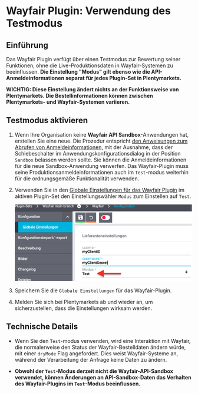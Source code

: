 # Wayfair Plugin: Verwendung des Testmodus

## Einführung
Das Wayfair Plugin verfügt über einen Testmodus zur Bewertung seiner Funktionen, ohne die Live-Produktionsdaten in Wayfair-Systemen zu beeinflussen. **Die Einstellung "Modus" gilt ebenso wie die API-Anmeldeinformationen separat für jedes Plugin-Set in Plentymarkets.**

**WICHTIG: Diese Einstellung ändert nichts an der Funktionsweise von Plentymarkets. Die Bestellinformationen können zwischen Plentymarkets- und Wayfair-Systemen variieren.**

## Testmodus aktivieren

1. Wenn Ihre Organisation keine **Wayfair API Sandbox**-Anwendungen hat, erstellen Sie eine neue. Die Prozedur entspricht [den Anweisungen zum Abrufen von Anmeldeinformationen](Getting_credentials.md), mit der Ausnahme, dass der Schiebeschalter im Anwendungskonfigurationsdialog in der Position `Sandbox` belassen werden sollte. Sie können die Anmeldeinformationen für die neue Sandbox-Anwendung verwerfen. Das Wayfair-Plugin muss seine Produktionsanmeldeinformationen auch im `Test`-modus weiterhin für die ordnungsgemäße Funktionalität verwenden.

2. Verwenden Sie in den [Globale Einstellungen für das Wayfair Plugin](initial_setup.md#1-autorisieren-des-wayfair-plugins-für-den-zugriff-auf-wayfair-schnittstellen) im aktiven Plugin-Set den Einstellungswähler `Modus` zum Einstellen auf `Test`.

      ![global settings in test mode](../../../images/de/global_settings_test_mode.png)

3. Speichern Sie die `Globale Einstellungen` für das Wayfair-Plugin.

4. Melden Sie sich bei Plentymarkets ab und wieder an, um sicherzustellen, dass die Einstellungen wirksam werden.

## Technische Details
* Wenn Sie den `Test`-modus verwenden, wird eine Interaktion mit Wayfair, die normalerweise den Status der Wayfair-Bestelldaten ändern würde, mit einer `dryMode` Flag angefordert. Dies weist Wayfair-Systeme an, während der Verarbeitung der Anfrage keine Daten zu ändern.

* **Obwohl der `Test`-Modus derzeit nicht die Wayfair-API-Sandbox verwendet, können Änderungen an API-Sandbox-Daten das Verhalten des Wayfair-Plugins im `Test`-Modus beeinflussen.**
